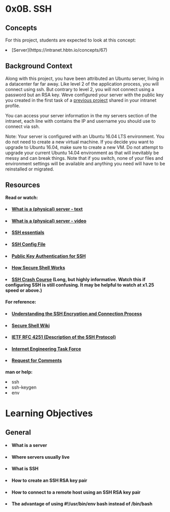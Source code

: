 # 0x0B. SSH

## Concepts

For this project, students are expected to look at this concept:
<li> [Server](https://intranet.hbtn.io/concepts/67)</li>

## Background Context

Along with this project, you have been attributed an Ubuntu server, living in a datacenter far far away. Like level 2 of the application process, you will connect using ssh. But contrary to level 2, you will not connect using a password but an RSA key. Weve configured your server with the public key you created in the first task of a [previous project](https://intranet.hbtn.io/rltoken/LZ_8pMANOAmpn5-tiwqiJQ) shared in your intranet profile.

You can access your server information in the my servers section of the intranet, each line with contains the IP and username you should use to connect via ssh.

Note: Your server is configured with an Ubuntu 16.04 LTS environment. You do not need to create a new virtual machine. If you decide you want to upgrade to Ubuntu 16.04, make sure to create a new VM. Do not attempt to upgrade your current Ubuntu 14.04 environment as that will inevitably be messy and can break things. Note that if you switch, none of your files and environment settings will be available and anything you need will have to be reinstalled or migrated.

## Resources
<b>Read or watch:</b>
#### <li>[What is a (physical) server - text](https://intranet.hbtn.io/rltoken/PXE-o9DWronMp4ETwADOpg)</li>
#### <li>[What is a (physical) server - video](https://intranet.hbtn.io/rltoken/IfLc3lxSs4w5xdsFlRDPWw)</li>
#### 
#### <li>[SSH essentials](https://intranet.hbtn.io/rltoken/qKJi0RXLqaCLkHLCLhiYNA)</li>
#### 
#### <li>[SSH Config File](https://intranet.hbtn.io/rltoken/DNiFD9w9Gx0mnQk5nXbtjg)</li>
#### 
#### <li>[Public Key Authentication for SSH](https://intranet.hbtn.io/rltoken/ZBYjVLcJ-ck-CFjndgSDBw)</li>
#### 
#### <li>[How Secure Shell Works](https://intranet.hbtn.io/rltoken/SW2m2e0KMA2K1dXk_0M0CA)</li>
#### 
#### <li>[SSH Crash Course](https://intranet.hbtn.io/rltoken/8N-RlUma9lwGfyZp1_C-Wg) (Long, but highly informative. Watch this if configuring SSH is still confusing. It may be helpful to watch at x1.25 speed or above.)</li>
####

<b>For reference:</b>

#### <li>[Understanding the SSH Encryption and Connection Process](https://intranet.hbtn.io/rltoken/6mtNBCxYkoBQJ2vJ6TcRYA)</li>
#### <li>[Secure Shell Wiki](https://intranet.hbtn.io/rltoken/c1Yj55AE6gGkDxpACdY1vg)</li>
#### <li>[IETF RFC 4251 (Description of the SSH Protocol)](https://www.ietf.org/rfc/rfc4251.txt)</li>
#### <li>[Internet Engineering Task Force](https://intranet.hbtn.io/rltoken/bH7JrEiKN4Q6-J58d9pAsw)</li>
#### <li>[Request for Comments](https://intranet.hbtn.io/rltoken/lDe2f7hVqQPPCNr5i2zE-g)</li>

<b>man or help:</b>

<li>ssh</li>
<li>ssh-keygen</li>
<li>env</li>

# Learning Objectives

## General
#### <li>What is a server</li>
#### <li>Where servers usually live</li>
#### <li>What is SSH</li>
#### <li>How to create an SSH RSA key pair</li>
#### <li>How to connect to a remote host using an SSH RSA key pair</li>
#### <li>The advantage of using #!/usr/bin/env bash instead of /bin/bash</li>
